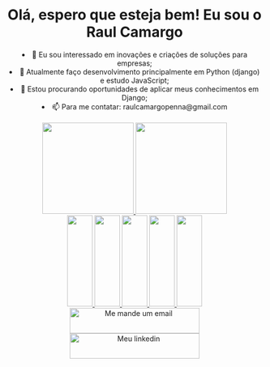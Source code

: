 
<div align="center">
  <h1> Olá, espero que esteja bem! Eu sou o Raul Camargo </h1>
  
   <li>👀 Eu sou interessado em inovações e criações de soluções para empresas; </li>
   <li>🌱 Atualmente faço desenvolvimento principalmente em Python (django) e estudo JavaScript;</li>
   <li>💞️ Estou procurando oportunidades de aplicar meus conhecimentos em Django;</li>
  <li>📫 Para me contatar: raulcamargopenna@gmail.com</li>
</div>
<br>
<!---
RaulCamargoPenna/RaulCamargoPenna is a ✨ special ✨ repository because its `README.md` (this file) appears on your GitHub profile.
You can click the Preview link to take a look at your changes.
--->
<link rel="stylesheet" href="https://cdn.jsdelivr.net/gh/devicons/devicon@v2.15.1/devicon.min.css">
<div align="center">
  <a href='https://github.com/RaulCamargoPenna' target="_blank">
  <img height='180em' src='https://github-readme-stats.vercel.app/api?username=RaulCamargoPenna&show_icons=true&theme=dracula&hide=xx'>
  <img height='180em' src='https://github-readme-stats.vercel.app/api/top-langs/?username=RaulCamargoPenna&layout=compact&theme=dracula'>
</div>

<div align="center">
  <img height='180em' width='50em' src="https://cdn.jsdelivr.net/gh/devicons/devicon/icons/python/python-original.svg" /> 
  <img height='180em' width='50em' src="https://cdn.jsdelivr.net/gh/devicons/devicon/icons/django/django-plain.svg" />     
  <img height='180em' width='50em' src="https://cdn.jsdelivr.net/gh/devicons/devicon/icons/html5/html5-original.svg" />
  <img height='180em' width='50em' src="https://cdn.jsdelivr.net/gh/devicons/devicon/icons/mysql/mysql-original.svg" />
  <img height='180em' width='50em' src="https://cdn.jsdelivr.net/gh/devicons/devicon/icons/javascript/javascript-original.svg" />
</div>

<div align="center">
  <a href="mailto:raulcamargopenna@gmail.com" target="_blank"><img src="https://img.shields.io/badge/Gmail-D14836?style=for-the-badge&logo=gmail&logoColor=white" width="256" height="50" alt="Me mande um email" title="Me mande um email">
  </a>
  <a href="https://www.linkedin.com/in/raul-camargo-teixeira-penna-6718121b9/" target="_blank"><img src="https://img.shields.io/badge/LinkedIn-0077B5?style=for-the-badge&logo=linkedin&logoColor=white" width="256" height="50" alt="Meu linkedin" title="Meu linkedin">
  </a>
</div>
